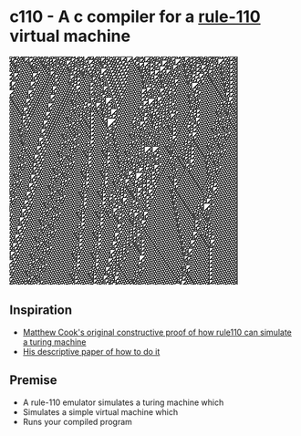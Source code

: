 # c110 - A c compiler for a [rule-110](http://mathworld.wolfram.com/Rule110.html) virtual machine

![Evolution from a random initial condition](110.png)

## Inspiration

* [Matthew Cook's original constructive proof of how rule110 can simulate a turing machine](http://www.complex-systems.com/pdf/15-1-1.pdf)
* [His descriptive paper of how to do it](https://arxiv.org/pdf/0906.3248.pdf)

## Premise

* A rule-110 emulator simulates a turing machine which
* Simulates a simple virtual machine which
* Runs your compiled program
